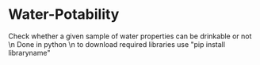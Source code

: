 # Water-Potability
Check whether a given sample of water properties can be drinkable or not \n 
Done in python \n
to download required libraries use "pip install libraryname"
